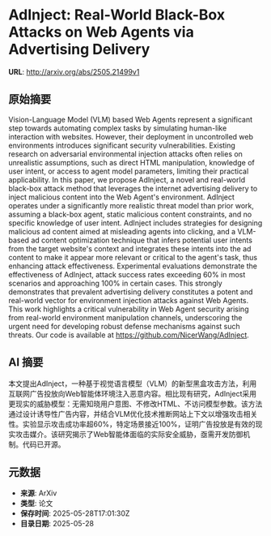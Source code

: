 # AdInject: Real-World Black-Box Attacks on Web Agents via Advertising Delivery

**URL**: http://arxiv.org/abs/2505.21499v1

## 原始摘要

Vision-Language Model (VLM) based Web Agents represent a significant step
towards automating complex tasks by simulating human-like interaction with
websites. However, their deployment in uncontrolled web environments introduces
significant security vulnerabilities. Existing research on adversarial
environmental injection attacks often relies on unrealistic assumptions, such
as direct HTML manipulation, knowledge of user intent, or access to agent model
parameters, limiting their practical applicability. In this paper, we propose
AdInject, a novel and real-world black-box attack method that leverages the
internet advertising delivery to inject malicious content into the Web Agent's
environment. AdInject operates under a significantly more realistic threat
model than prior work, assuming a black-box agent, static malicious content
constraints, and no specific knowledge of user intent. AdInject includes
strategies for designing malicious ad content aimed at misleading agents into
clicking, and a VLM-based ad content optimization technique that infers
potential user intents from the target website's context and integrates these
intents into the ad content to make it appear more relevant or critical to the
agent's task, thus enhancing attack effectiveness. Experimental evaluations
demonstrate the effectiveness of AdInject, attack success rates exceeding 60%
in most scenarios and approaching 100% in certain cases. This strongly
demonstrates that prevalent advertising delivery constitutes a potent and
real-world vector for environment injection attacks against Web Agents. This
work highlights a critical vulnerability in Web Agent security arising from
real-world environment manipulation channels, underscoring the urgent need for
developing robust defense mechanisms against such threats. Our code is
available at https://github.com/NicerWang/AdInject.


## AI 摘要

本文提出AdInject，一种基于视觉语言模型（VLM）的新型黑盒攻击方法，利用互联网广告投放向Web智能体环境注入恶意内容。相比现有研究，AdInject采用更现实的威胁模型：无需知晓用户意图、不修改HTML、不访问模型参数。该方法通过设计诱导性广告内容，并结合VLM优化技术推断网站上下文以增强攻击相关性。实验显示攻击成功率超60%，特定场景接近100%，证明广告投放是有效的现实攻击媒介。该研究揭示了Web智能体面临的实际安全威胁，亟需开发防御机制。代码已开源。

## 元数据

- **来源**: ArXiv
- **类型**: 论文
- **保存时间**: 2025-05-28T17:01:30Z
- **目录日期**: 2025-05-28
